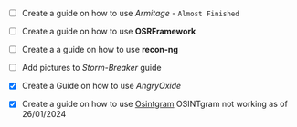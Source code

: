 - [ ] Create a guide on how to use *Armitage* - `Almost Finished`
- [ ] Create a guide on how to use **OSRFramework**
- [ ] Create a a guide on how to use **recon-ng**
- [ ] Add pictures to *Storm-Breaker* guide
- [x] Create a Guide on how to use *AngryOxide*
- [x] Create a guide on how to use [Osintgram](https://github.com/Datalux/Osintgram)
      OSINTgram not working as of 26/01/2024


